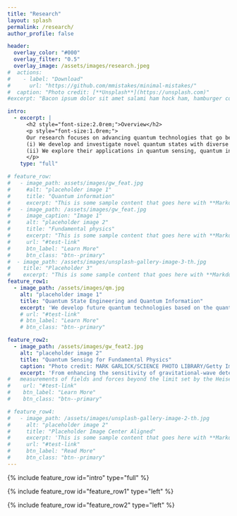 ```yaml
---
title: "Research"
layout: splash
permalink: /research/
author_profile: false

header:
  overlay_color: "#000"
  overlay_filter: "0.5"
  overlay_image: /assets/images/research.jpeg
#  actions:
#    - label: "Download"
#      url: "https://github.com/mmistakes/minimal-mistakes/"
#  caption: "Photo credit: [**Unsplash**](https://unsplash.com)"
#excerpt: "Bacon ipsum dolor sit amet salami ham hock ham, hamburger corned beef short ribs kielbasa biltong t-bone drumstick tri-tip tail sirloin pork chop."

intro:
  - excerpt: |
      <h2 style="font-size:2.0rem;">Overview</h2>
      <p style="font-size:1.0rem;">
      Our research focuses on advancing quantum technologies that go beyond classical limits, spanning from fundamental principles to practical applications:<br>
      (i) We develop and investigate novel quantum states with diverse properties.<br>
      (ii) We explore their applications in quantum sensing, quantum information, and quantum metrology.
      </p>
    type: "full"

# feature_row:
#   - image_path: assets/images/gw_feat.jpg
#     #alt: "placeholder image 1"
#     title: "Quantum information"
#     excerpt: "This is some sample content that goes here with **Markdown** formatting."
#   - image_path: /assets/images/gw_feat.jpg
#     image_caption: "Image 1"
#     alt: "placeholder image 2"
#     title: "Fundamental physics"
#     excerpt: "This is some sample content that goes here with **Markdown** formatting."
#     url: "#test-link"
#     btn_label: "Learn More"
#     btn_class: "btn--primary"
#  - image_path: /assets/images/unsplash-gallery-image-3-th.jpg
#    title: "Placeholder 3"
#    excerpt: "This is some sample content that goes here with **Markdown** formatting."
feature_row1:
  - image_path: /assets/images/qm.jpg
    alt: "placeholder image 1"
    title: "Quantum State Engineering and Quantum Information"
    excerpt: 'We develop future quantum technologies based on the quantum states of light. Our work focuses on generating squeezed states, entangled photons, and non-Gaussian states for near-term applications in quantum information processing and learning, with the aim of breaking established limits and demonstrating quantum advantages in the communication and sensing of fields and forces.'
    # url: "#test-link"
    # btn_label: "Learn More"
    # btn_class: "btn--primary"

feature_row2:
  - image_path: /assets/images/gw_feat2.jpg
    alt: "placeholder image 2"
    title: "Quantum Sensing for Fundamental Physics"
    caption: "Photo credit: MARK GARLICK/SCIENCE PHOTO LIBRARY/Getty Images Plus"
    excerpt: 'From enhancing the sensitivity of gravitational-wave detectors to probing the interface between quantum mechanics and gravity, and extending to the search for dark matter, quantum sensing plays a crucial role in unlocking new frontiers in fundamental physics. These approaches employ unique quantum tools — including squeezing, entanglement, and photon counting — to achieve unprecedented instrumental sensitivity, paving the way toward addressing fundamental challenges, such as reconciling quantum mechanics with general relativity.'
#   measurements of fields and forces beyond the limit set by the Heisenberg uncertainty principle are among the experiments we perform.    
#    url: "#test-link"
#    btn_label: "Learn More"
#    btn_class: "btn--primary"

# feature_row4:
#   - image_path: /assets/images/unsplash-gallery-image-2-th.jpg
#     alt: "placeholder image 2"
#     title: "Placeholder Image Center Aligned"
#     excerpt: 'This is some sample content that goes here with **Markdown** formatting. Centered with `type="center"`'
#     url: "#test-link"
#     btn_label: "Read More"
#     btn_class: "btn--primary"
---
```


{% include feature_row id="intro" type="full" %}

{% include feature_row id="feature_row1" type="left" %}

{% include feature_row id="feature_row2" type="left" %}


<!--

{% include feature_row %}

{% include feature_row id="feature_row3" type="right" %}

{% include feature_row id="feature_row4" type="center" %}
-->